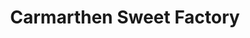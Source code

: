 ---
title: "Carmarthen Sweet Factory"
url: /carmarthen/carmarthen-sweet-factory/
shop: confectionery
---